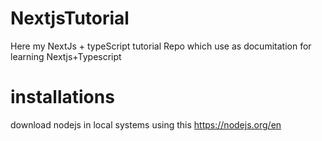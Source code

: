 # NextjsTutorial
Here my NextJs + typeScript tutorial Repo which use as documitation for learning Nextjs+Typescript
# installations
download nodejs in local systems  using this 
https://nodejs.org/en  


